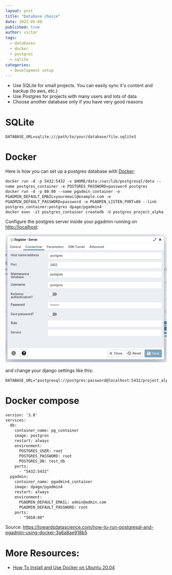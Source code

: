 ```yaml
---
layout: post
title: "Database choice"
date: 2023-05-08
published: true
author: victor
tags:
  - databases
  - docker
  - postgres
  - sqlite
categories:
  - Development setup
---
```


* Use SQLite for small projects. You can easily sync it's content and backup (to aws, etc.)
* Use Postgres for projects with many users and lots of data
* Choose another database only if you have very good reasons
<!--why is it good to run sqlite over postgres in a django project?-->

# SQLite

```
DATABASE_URL=sqlite:///path/to/your/database/file.sqlite3
```

# Docker

Here is how you can set up a postgres database with [Docker](https://docs.docker.com/get-docker/):
```
docker run -d -p 5432:5432 -v $HOME/data:/var/lib/postgresql/data --name postgres_container -e POSTGRES_PASSWORD=password postgres
docker run -d -p 80:80 --name pgadmin_container -e PGADMIN_DEFAULT_EMAIL=youremail@example.com -e PGADMIN_DEFAULT_PASSWORD=password -e PGADMIN_LISTEN_PORT=80 --link postgres_container:postgres dpage/pgadmin4
docker exec -it postgres_container createdb -U postgres project_alpha
```

Configure the postgres server inside your pgadmin running on [http://localhost](http://localhost):

![pgadmin](/images/pgadmin.png)

and change your django settings like this:
```
DATABASE_URL="postgresql://postgres:password@localhost:5432/project_alpha"
```

# Docker compose

```
version: '3.8'
services:
  db:
    container_name: pg_container
    image: postgres
    restart: always
    environment:
      POSTGRES_USER: root
      POSTGRES_PASSWORD: root
      POSTGRES_DB: test_db
    ports:
      - "5432:5432"
  pgadmin:
    container_name: pgadmin4_container
    image: dpage/pgadmin4
    restart: always
    environment:
      PGADMIN_DEFAULT_EMAIL: admin@admin.com
      PGADMIN_DEFAULT_PASSWORD: root
    ports:
      - "5050:80"
```

Source: https://towardsdatascience.com/how-to-run-postgresql-and-pgadmin-using-docker-3a6a8ae918b5


# More Resources:
* [How To Install and Use Docker on Ubuntu 20.04](https://www.digitalocean.com/community/tutorials/how-to-install-and-use-docker-on-ubuntu-20-04)

<!--
Running SQLite over PostgreSQL in a Django project can have certain advantages in specific scenarios, but it ultimately depends on the requirements and constraints of your project. Here are some reasons why one might choose SQLite over PostgreSQL in certain cases:

1. Simplicity and Lightweight: SQLite is a file-based database system, meaning it doesn't require a separate database server process like PostgreSQL. This simplicity makes it easy to set up and use, especially for small projects or development environments. It is also lightweight and has minimal resource requirements.

2. Development Convenience: SQLite is the default database backend in Django, so it requires minimal configuration to get started. It allows developers to quickly iterate and prototype their applications without the need for complex database setup.

3. Portability: Since SQLite is a single file-based database, it can be easily moved and shared across different environments. This can be useful in cases where you need to distribute your Django project with its database bundled together or when you want to seamlessly switch between development machines.

4. Testing: SQLite is often used for running tests in Django due to its speed and convenience. It allows for fast test execution and can easily recreate the database state for each test case, leading to efficient and isolated testing.

Despite these advantages, it's important to consider the limitations of SQLite compared to PostgreSQL:

1. Scalability: SQLite may not be suitable for high-traffic or large-scale applications due to its limited concurrency and write-locking mechanisms. PostgreSQL is designed to handle complex and heavy workloads, providing better scalability and performance optimizations.

2. Advanced Features: PostgreSQL offers a wide range of advanced features, such as support for advanced SQL queries, JSONB data type, full-text search capabilities, and various indexing options. If your project requires advanced database functionality, PostgreSQL may be a better choice.

3. Production Environment Considerations: In a production environment, where data integrity, reliability, and security are critical, PostgreSQL provides more robust features, transactional support, and better data consistency guarantees compared to SQLite.

In summary, running SQLite over PostgreSQL in a Django project can be beneficial for small-scale projects, development environments, prototyping, and testing purposes. However, for larger and more demanding applications with higher concurrency, scalability, and advanced database requirements, PostgreSQL is generally recommended.
-->
